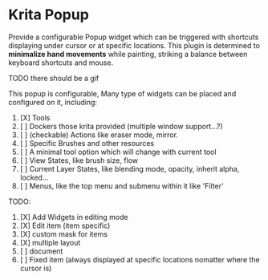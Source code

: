 # Krita Popup

Provide a configurable Popup widget which can be triggered with shortcuts displaying under cursor or at specific locations. This plugin is determined to **minimalize hand movements** while painting, striking a balance between keyboard shortcuts and mouse.

TODO there should be a gif

This popup is configurable, Many type of widgets can be placed and configured on it, including:

1. [X] Tools
2. [ ] Dockers those krita provided (multiple window support...?)
3. [ ] (checkable) Actions like eraser mode, mirror.
4. [ ] Specific Brushes and other resources
5. [ ] A minimal tool option which will change with current tool
6. [ ] View States, like brush size, flow
7. [ ] Current Layer States, like blending mode, opacity, inherit alpha, locked...
8. [ ] Menus, like the top menu and submenu within it like 'Filter'

TODO:

1. [X] Add Widgets in editing mode
2. [X] Edit item (item specific)
3. [X] custom mask for items
4. [X] multiple layout 
5. [ ] document
6. [ ] Fixed item (always displayed at specific locations nomatter where the cursor is)